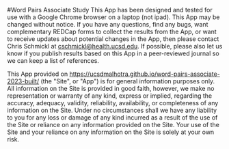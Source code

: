 #Word Pairs Associate Study
This App has been designed and tested for use with a Google Chrome browser on a laptop (not ipad). This App may be changed without notice. If you have any questions, find any bugs, want complementary REDCap forms to collect the results from the App, or want to receive updates about potential changes in the App, then please contact Chris Schmickl at cschmickl@health.ucsd.edu. If possible, please also let us know if you publish results based on this App in a peer-reviewed journal so we can keep a list of references.

This App provided on https://ucsdmalhotra.github.io/word-pairs-associate-2023-built/ (the "Site", or "App") is for general information purposes only. All information on the Site is provided in good faith, however, we make no representation or warranty of any kind, express or implied, regarding the accuracy, adequacy, validity, reliability, availability, or completeness of any information on the Site. Under no circumstances shall we have any liability to you for any loss or damage of any kind incurred as a result of the use of the Site or reliance on any information provided on the Site. Your use of the Site and your reliance on any information on the Site is solely at your own risk.
